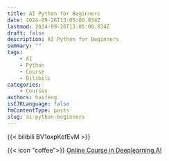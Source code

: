 ```yaml
---
title: AI Python for Beginners
date: 2024-09-26T13:05:00.834Z
lastmod: 2024-09-26T13:05:00.834Z
draft: false
description: AI Python for Beginners
summary: ""
tags:
    - AI
    - Python
    - Course
    - Bilibili
categories:
    - Courses
authors: haifeng
isCJKLanguage: false
fmContentType: posts
slug: ai-python-beginners
---
```


{{< bilibili BV1oxpKefEvM >}}

{{< icon "coffee">}} [Online Course in Deeplearning.AI](https://learn.deeplearning.ai/courses/ai-python-for-beginners/lesson/1/introduction)
